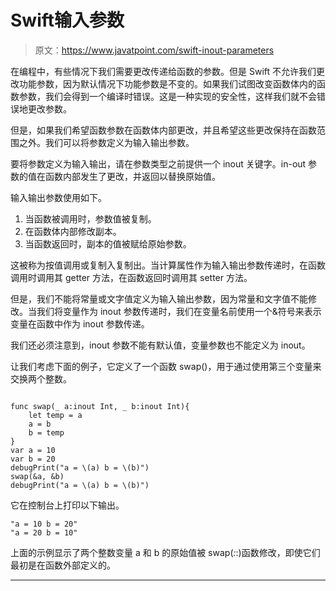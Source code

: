 # Swift输入参数

> 原文：<https://www.javatpoint.com/swift-inout-parameters>

在编程中，有些情况下我们需要更改传递给函数的参数。但是 Swift 不允许我们更改功能参数，因为默认情况下功能参数是不变的。如果我们试图改变函数体内的函数参数，我们会得到一个编译时错误。这是一种实现的安全性，这样我们就不会错误地更改参数。

但是，如果我们希望函数参数在函数体内部更改，并且希望这些更改保持在函数范围之外。我们可以将参数定义为输入输出参数。

要将参数定义为输入输出，请在参数类型之前提供一个 inout 关键字。in-out 参数的值在函数内部发生了更改，并返回以替换原始值。

输入输出参数使用如下。

1.  当函数被调用时，参数值被复制。
2.  在函数体内部修改副本。
3.  当函数返回时，副本的值被赋给原始参数。

这被称为按值调用或复制入复制出。当计算属性作为输入输出参数传递时，在函数调用时调用其 getter 方法，在函数返回时调用其 setter 方法。

但是，我们不能将常量或文字值定义为输入输出参数，因为常量和文字值不能修改。当我们将变量作为 inout 参数传递时，我们在变量名前使用一个&符号来表示变量在函数中作为 inout 参数传递。

我们还必须注意到，inout 参数不能有默认值，变量参数也不能定义为 inout。

让我们考虑下面的例子，它定义了一个函数 swap()，用于通过使用第三个变量来交换两个整数。

```

func swap(_ a:inout Int, _ b:inout Int){
    let temp = a
    a = b
    b = temp
}
var a = 10
var b = 20
debugPrint("a = \(a) b = \(b)")
swap(&a, &b)
debugPrint("a = \(a) b = \(b)")

```

它在控制台上打印以下输出。

```
"a = 10 b = 20"
"a = 20 b = 10"

```

上面的示例显示了两个整数变量 a 和 b 的原始值被 swap(_:_:)函数修改，即使它们最初是在函数外部定义的。

* * *